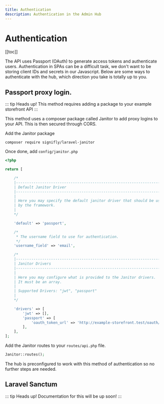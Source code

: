 ```yaml
---
title: Authentication
description: Authentication in the Admin Hub
---
```


# Authentication

[[toc]]

The API uses Passport (OAuth) to generate access tokens and authenticate users. Authentication in SPAs can be a difficult task, we don't want to be storing client IDs and secrets in our Javascript. Below are some ways to authenticate with the hub, which direction you take is totally up to you.


## Passport proxy login.

::: tip Heads up!
This method requires adding a package to your example storefront API
:::

This method uses a composer package called Janitor to add proxy logins to your API. This is then secured through CORS.

Add the Janitor package

```
composer require signifly/laravel-janitor
```

Once done, add `config/janitor.php`

```php
<?php

return [

    /*
    |--------------------------------------------------------------------------
    | Default Janitor Driver
    |--------------------------------------------------------------------------
    |
    | Here you may specify the default janitor driver that should be used
    | by the framework.
    |
    */

    'default' => 'passport',

    /*
     * The username field to use for authentication.
     */
    'username_field' => 'email',

    /*
    |--------------------------------------------------------------------------
    | Janitor Drivers
    |--------------------------------------------------------------------------
    |
    | Here you may configure what is provided to the Janitor drivers.
    | It must be an array.
    |
    | Supported Drivers: "jwt", "passport"
    |
    */

    'drivers' => [
        'jwt' => [],
        'passport' => [
            'oauth_token_url' => 'http://example-storefront.test/oauth/token',
        ],
    ],
];
```

Add the Janitor routes to your `routes/api.php` file.

```php
Janitor::routes();
```

The hub is preconfigured to work with this method of authentication so no further steps are needed.

## Laravel Sanctum

::: tip Heads up!
Documentation for this will be up soon!
:::